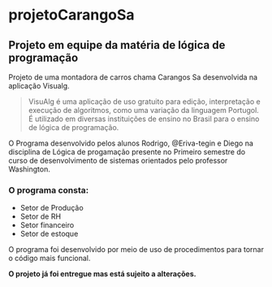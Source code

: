 # projetoCarangoSa
## Projeto em equipe da matéria de lógica de programação
Projeto de uma montadora de carros chama Carangos Sa desenvolvida na aplicação Visualg.

>VisuAlg é uma aplicação de uso gratuito para edição, interpretação e execução de algoritmos,
como uma variação da linguagem Portugol. É utilizado em diversas instituições de ensino no Brasil
para o ensino de lógica de programação.
 
O Programa desenvolvido pelos alunos Rodrigo, @Eriva-tegin e Diego na disciplina de Lógica de progamação presente
no Primeiro semestre do curso de desenvolvimento de sistemas orientados pelo professor Washington.

### O programa consta:
- Setor de Produção
- Setor de RH
- Setor financeiro
- Setor de estoque

O programa foi desenvolvido por meio de uso de procedimentos para tornar o código mais funcional. 

**O projeto já foi entregue mas está sujeito a alterações.**
  
